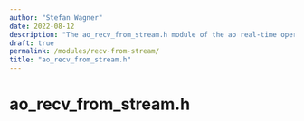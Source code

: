 ```yaml
---
author: "Stefan Wagner"
date: 2022-08-12
description: "The ao_recv_from_stream.h module of the ao real-time operating system."
draft: true
permalink: /modules/recv-from-stream/
title: "ao_recv_from_stream.h"
---
```


# ao_recv_from_stream.h
